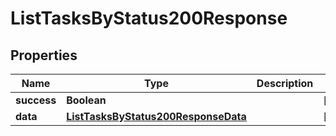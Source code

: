 

# ListTasksByStatus200Response


## Properties

| Name | Type | Description | Notes |
|------------ | ------------- | ------------- | -------------|
|**success** | **Boolean** |  |  [optional] |
|**data** | [**ListTasksByStatus200ResponseData**](ListTasksByStatus200ResponseData.md) |  |  [optional] |



